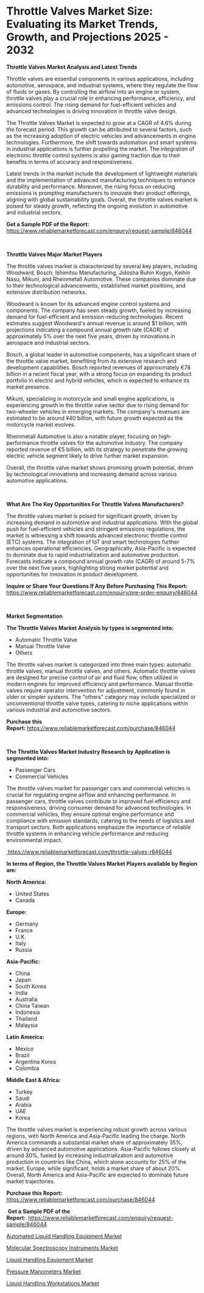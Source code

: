 <p><h1>Throttle Valves Market Size: Evaluating its Market Trends, Growth, and Projections 2025 - 2032</h1></p><p><strong>Throttle Valves Market Analysis and Latest Trends</strong></p>
<p><p>Throttle valves are essential components in various applications, including automotive, aerospace, and industrial systems, where they regulate the flow of fluids or gases. By controlling the airflow into an engine or system, throttle valves play a crucial role in enhancing performance, efficiency, and emissions control. The rising demand for fuel-efficient vehicles and advanced technologies is driving innovation in throttle valve design.</p><p>The Throttle Valves Market is expected to grow at a CAGR of 4.6% during the forecast period. This growth can be attributed to several factors, such as the increasing adoption of electric vehicles and advancements in engine technologies. Furthermore, the shift towards automation and smart systems in industrial applications is further propelling the market. The integration of electronic throttle control systems is also gaining traction due to their benefits in terms of accuracy and responsiveness.</p><p>Latest trends in the market include the development of lightweight materials and the implementation of advanced manufacturing techniques to enhance durability and performance. Moreover, the rising focus on reducing emissions is prompting manufacturers to innovate their product offerings, aligning with global sustainability goals. Overall, the throttle valves market is poised for steady growth, reflecting the ongoing evolution in automotive and industrial sectors.</p></p>
<p><strong>Get a Sample PDF of the Report:&nbsp;</strong> <a href="https://www.reliablemarketforecast.com/enquiry/request-sample/846044?utm_campaign=2853&utm_medium=2&utm_source=Github&utm_content=ia&utm_term=10042025&utm_id=throttle-valves">https://www.reliablemarketforecast.com/enquiry/request-sample/846044</a></p>
<p>&nbsp;</p>
<p><strong>Throttle Valves Major Market Players</strong></p>
<p><p>The throttle valves market is characterized by several key players, including Woodward, Bosch, Ishimitsu Manufacturing, Jidosha Buhin Kogyo, Keihin Nasu, Mikuni, and Rheinmetall Automotive. These companies dominate due to their technological advancements, established market positions, and extensive distribution networks.</p><p>Woodward is known for its advanced engine control systems and components. The company has seen steady growth, fueled by increasing demand for fuel-efficient and emission-reducing technologies. Recent estimates suggest Woodward's annual revenue is around $1 billion, with projections indicating a compound annual growth rate (CAGR) of approximately 5% over the next five years, driven by innovations in aerospace and industrial sectors.</p><p>Bosch, a global leader in automotive components, has a significant share of the throttle valve market, benefiting from its extensive research and development capabilities. Bosch reported revenues of approximately €78 billion in a recent fiscal year, with a strong focus on expanding its product portfolio in electric and hybrid vehicles, which is expected to enhance its market presence.</p><p>Mikuni, specializing in motorcycle and small engine applications, is experiencing growth in the throttle valve sector due to rising demand for two-wheeler vehicles in emerging markets. The company's revenues are estimated to be around ¥40 billion, with future growth expected as the motorcycle market evolves.</p><p>Rheinmetall Automotive is also a notable player, focusing on high-performance throttle valves for the automotive industry. The company reported revenue of €5 billion, with its strategy to penetrate the growing electric vehicle segment likely to drive further market expansion.</p><p>Overall, the throttle valve market shows promising growth potential, driven by technological innovations and increasing demand across various automotive applications.</p></p>
<p>&nbsp;</p>
<p><strong>What Are The Key Opportunities For Throttle Valves Manufacturers?</strong></p>
<p><p>The throttle valves market is poised for significant growth, driven by increasing demand in automotive and industrial applications. With the global push for fuel-efficient vehicles and stringent emissions regulations, the market is witnessing a shift towards advanced electronic throttle control (ETC) systems. The integration of IoT and smart technologies further enhances operational efficiencies. Geographically, Asia-Pacific is expected to dominate due to rapid industrialization and automotive production. Forecasts indicate a compound annual growth rate (CAGR) of around 5-7% over the next five years, highlighting strong market potential and opportunities for innovation in product development.</p></p>
<p><strong>Inquire or Share Your Questions If Any Before Purchasing This Report:</strong> <a href="https://www.reliablemarketforecast.com/enquiry/pre-order-enquiry/846044?utm_campaign=2853&utm_medium=2&utm_source=Github&utm_content=ia&utm_term=10042025&utm_id=throttle-valves">https://www.reliablemarketforecast.com/enquiry/pre-order-enquiry/846044</a></p>
<p>&nbsp;</p>
<p><strong>Market Segmentation</strong></p>
<p><strong>The Throttle Valves Market Analysis by types is segmented into:</strong></p>
<p><ul><li>Automatic Throttle Valve</li><li>Manual Throttle Valve</li><li>Others</li></ul></p>
<p><p>The throttle valves market is categorized into three main types: automatic throttle valves, manual throttle valves, and others. Automatic throttle valves are designed for precise control of air and fluid flow, often utilized in modern engines for improved efficiency and performance. Manual throttle valves require operator intervention for adjustment, commonly found in older or simpler systems. The "others" category may include specialized or unconventional throttle valve types, catering to niche applications within various industrial and automotive sectors.</p></p>
<p><strong>Purchase this Report:&nbsp;</strong><a href="https://www.reliablemarketforecast.com/purchase/846044?utm_campaign=2853&utm_medium=2&utm_source=Github&utm_content=ia&utm_term=10042025&utm_id=throttle-valves">https://www.reliablemarketforecast.com/purchase/846044</a></p>
<p>&nbsp;</p>
<p><strong>The Throttle Valves Market Industry Research by Application is segmented into:</strong></p>
<p><ul><li>Passenger Cars</li><li>Commercial Vehicles</li></ul></p>
<p><p>The throttle valves market for passenger cars and commercial vehicles is crucial for regulating engine airflow and enhancing performance. In passenger cars, throttle valves contribute to improved fuel efficiency and responsiveness, driving consumer demand for advanced technologies. In commercial vehicles, they ensure optimal engine performance and compliance with emission standards, catering to the needs of logistics and transport sectors. Both applications emphasize the importance of reliable throttle systems in enhancing vehicle performance and reducing environmental impact.</p></p>
<p><a href="https://www.reliablemarketforecast.com/throttle-valves-r846044?utm_campaign=2853&utm_medium=2&utm_source=Github&utm_content=ia&utm_term=10042025&utm_id=throttle-valves">&nbsp;https://www.reliablemarketforecast.com/throttle-valves-r846044</a></p>
<p><strong>In terms of Region, the Throttle Valves Market Players available by Region are:</strong></p>
<p>
    <p> <strong> North America: </strong>
        <ul>
            <li>United States</li>
            <li>Canada</li>
        </ul>
        </p> 
    <p> <strong> Europe: </strong>
        <ul>
            <li>Germany</li>
            <li>France</li>
            <li>U.K.</li>
            <li>Italy</li>
            <li>Russia</li>
        </ul>
        </p> 
    <p> <strong> Asia-Pacific: </strong>
        <ul>
            <li>China</li>
            <li>Japan</li>
            <li>South Korea</li>
            <li>India</li>
            <li>Australia</li>
            <li>China Taiwan</li>
            <li>Indonesia</li>
            <li>Thailand</li>
            <li>Malaysia</li>
        </ul>
        </p> 
    <p> <strong> Latin America: </strong>
        <ul>
            <li>Mexico</li>
            <li>Brazil</li>
            <li>Argentina Korea</li>
            <li>Colombia</li>
        </ul>
        </p> 
    <p> <strong> Middle East & Africa: </strong>
        <ul>
            <li>Turkey</li>
            <li>Saudi</li>
            <li>Arabia</li>
            <li>UAE</li>
            <li>Korea</li>
        </ul>
    </p>
    </p>
<p><p>The throttle valves market is experiencing robust growth across various regions, with North America and Asia-Pacific leading the charge. North America commands a substantial market share of approximately 35%, driven by advanced automotive applications. Asia-Pacific follows closely at around 30%, fueled by increasing industrialization and automotive production in countries like China, which alone accounts for 25% of the market. Europe, while significant, holds a market share of about 20%. Overall, North America and Asia-Pacific are expected to dominate future market trajectories.</p></p>
<p><strong>Purchase this Report: </strong><a href="https://www.reliablemarketforecast.com/purchase/846044?utm_campaign=2853&utm_medium=2&utm_source=Github&utm_content=ia&utm_term=10042025&utm_id=throttle-valves">https://www.reliablemarketforecast.com/purchase/846044</a></p>
<p>&nbsp;<strong>Get a Sample PDF of the Report:&nbsp;&nbsp;</strong><a href="https://www.reliablemarketforecast.com/enquiry/request-sample/846044?utm_campaign=2853&utm_medium=2&utm_source=Github&utm_content=ia&utm_term=10042025&utm_id=throttle-valves">https://www.reliablemarketforecast.com/enquiry/request-sample/846044</a></p>
<p><strong></strong></p>
<p><p><a href="https://github.com/peggiputra7o/Market-Research-Report-List-1/blob/main/automated-liquid-handling-equipment-market.md?utm_campaign=2853&utm_medium=2&utm_source=Github&utm_content=ia&utm_term=10042025&utm_id=throttle-valves">Automated Liquid Handling Equipment Market</a></p><p><a href="https://github.com/felishtimoti/Market-Research-Report-List-1/blob/main/molecular-spectroscopy-instruments-market.md?utm_campaign=2853&utm_medium=2&utm_source=Github&utm_content=ia&utm_term=10042025&utm_id=throttle-valves">Molecular Spectroscopy Instruments Market</a></p><p><a href="https://github.com/lestymbango/Market-Research-Report-List-1/blob/main/liquid-handling-equipment-market.md?utm_campaign=2853&utm_medium=2&utm_source=Github&utm_content=ia&utm_term=10042025&utm_id=throttle-valves">Liquid Handling Equipment Market</a></p><p><a href="https://github.com/anesimazikpd/Market-Research-Report-List-1/blob/main/pressure-manometers-market.md?utm_campaign=2853&utm_medium=2&utm_source=Github&utm_content=ia&utm_term=10042025&utm_id=throttle-valves">Pressure Manometers Market</a></p><p><a href="https://github.com/tafuaraasswn/Market-Research-Report-List-1/blob/main/liquid-handling-workstations-market.md?utm_campaign=2853&utm_medium=2&utm_source=Github&utm_content=ia&utm_term=10042025&utm_id=throttle-valves">Liquid Handling Workstations Market</a></p></p>
